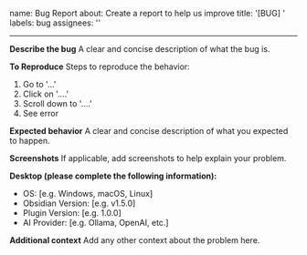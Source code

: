 name: Bug Report
about: Create a report to help us improve
title: '[BUG] '
labels: bug
assignees: ''

---

**Describe the bug**
A clear and concise description of what the bug is.

**To Reproduce**
Steps to reproduce the behavior:
1. Go to '...'
2. Click on '....'
3. Scroll down to '....'
4. See error

**Expected behavior**
A clear and concise description of what you expected to happen.

**Screenshots**
If applicable, add screenshots to help explain your problem.

**Desktop (please complete the following information):**
 - OS: [e.g. Windows, macOS, Linux]
 - Obsidian Version: [e.g. v1.5.0]
 - Plugin Version: [e.g. 1.0.0]
 - AI Provider: [e.g. Ollama, OpenAI, etc.]

**Additional context**
Add any other context about the problem here.
